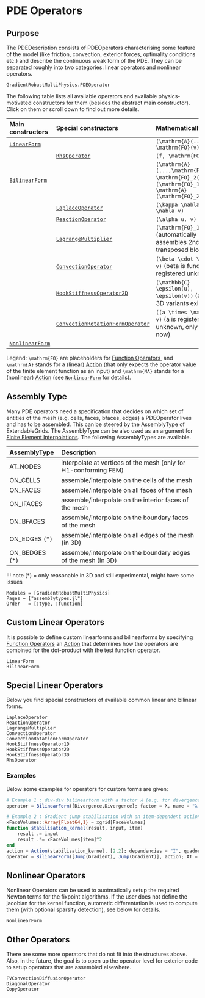 # PDE Operators

## Purpose

The PDEDescription consists of PDEOperators characterising some feature of the model (like friction, convection, exterior forces, optimality conditions etc.) and describe the continuous weak form of the PDE.
They can be separated roughly into two categories: linear operators and nonlinear operators.


```@docs
GradientRobustMultiPhysics.PDEOperator
```

The following table lists all available operators and available physics-motivated constructors for them (besides the abstract main constructor).
Click on them or scroll down to find out more details.

| Main constructors                   | Special constructors                     | Mathematically                                                                                                   |
| :---------------------------------- | :--------------------------------------- | :--------------------------------------------------------------------------------------------------------------- |
| [`LinearForm`](@ref)                |                                          | ``(\mathrm{A}(...), \mathrm{FO}(v))``                                                                            |
|                                     | [`RhsOperator`](@ref)                    | ``(f, \mathrm{FO}(v))``                                                                                          |
| [`BilinearForm`](@ref)              |                                          | ``(\mathrm{A}(...,\mathrm{FO}_1(u)), \mathrm{FO}_2(v))`` or ``(\mathrm{FO}_1(u), \mathrm{A}(\mathrm{FO}_2(v)))`` |
|                                     | [`LaplaceOperator`](@ref)                | ``(\kappa \nabla u, \nabla v)``                                                                                  |
|                                     | [`ReactionOperator`](@ref)               | ``(\alpha u, v)``                                                                                                |
|                                     | [`LagrangeMultiplier`](@ref)             | ``(\mathrm{FO}_1(u), v)`` (automatically assembles 2nd transposed block)                                         |
|                                     | [`ConvectionOperator`](@ref)             | ``(\beta \cdot \nabla u, v)`` (beta is function or registered unknown)                                           |
|                                     | [`HookStiffnessOperator2D`](@ref)        | ``(\mathbb{C} \epsilon(u), \epsilon(v))`` (also 1D or 3D variants exist)                                         |
|                                     | [`ConvectionRotationFormOperator`](@ref) | ``((a \times \nabla) u, v)`` (a is registered unknown, only 2D for now)                                          |
| [`NonlinearForm`](@ref)             |                                          |                                                                                                                  |

Legend: ``\mathrm{FO}``  are placeholders for [Function Operators](@ref), and ``\mathrm{A}`` stands for a (linear) [Action](@ref) (that only expects the operator value of the finite element function as an input) and ``\mathrm{NA}`` stands for a (nonlinear) [Action](@ref) (see [`NonlinearForm`](@ref) for details).


## Assembly Type

Many PDE operators need a specification that decides on which set of entities of the mesh (e.g. cells, faces, bfaces, edges) a PDEOperator lives and has to be assembled. This can be steered by the AssemblyType of ExtendableGrids.
The AssemblyType can be also used as an argument for [Finite Element Interpolations](@ref). The following AssemblyTypes are available. 

| AssemblyType     | Description                                                      |
| :--------------- | :--------------------------------------------------------------- |
| AT_NODES         | interpolate at vertices of the mesh (only for H1-conforming FEM) |
| ON_CELLS         | assemble/interpolate on the cells of the mesh                  |
| ON_FACES         | assemble/interpolate on all faces of the mesh                  |
| ON_IFACES        | assemble/interpolate on the interior faces of the mesh         |
| ON_BFACES        | assemble/interpolate on the boundary faces of the mesh         |
| ON_EDGES (*)     | assemble/interpolate on all edges of the mesh (in 3D)          |
| ON_BEDGES (*)    | assemble/interpolate on the boundary edges of the mesh (in 3D) |

!!! note
    (*) = only reasonable in 3D and still experimental, might have some issues


```@autodocs
Modules = [GradientRobustMultiPhysics]
Pages = ["assemblytypes.jl"]
Order   = [:type, :function]
```

## Custom Linear Operators

It is possible to define custom linearforms and bilinearforms by specifying [Function Operators](@ref) an [Action](@ref)
that determines how the operators are combined for the dot-product with the test function operator.

```@docs
LinearForm
BilinearForm
```

## Special Linear Operators

Below you find special constructors of available common linear and bilinear forms.

```@docs
LaplaceOperator
ReactionOperator
LagrangeMultiplier
ConvectionOperator
ConvectionRotationFormOperator
HookStiffnessOperator1D
HookStiffnessOperator2D
HookStiffnessOperator3D
RhsOperator
```


### Examples

Below some examples for operators for custom forms are given:

```julia
# Example 1 : div-div bilinearform with a factor λ (e.g. for divergence-penalisation)
operator = BilinearForm([Divergence,Divergence]; factor = λ, name = "λ (div(u),div(v))")

# Example 2 : Gradient jump stabilisation with an item-dependent action and a factor s (e.g. for convection stabilisation)
xFaceVolumes::Array{Float64,1} = xgrid[FaceVolumes]
function stabilisation_kernel(result, input, item)
    result .= input 
    result .*= xFaceVolumes[item]^2
end
action = Action(stabilisation_kernel, [2,2]; dependencies = "I", quadorder = 0 )
operator = BilinearForm([Jump(Gradient), Jump(Gradient)], action; AT = ON_IFACES, factor = s, name = "s |F|^2 [∇(u)]⋅[∇(v)]")

```


## Nonlinear Operators

Nonlinear Operators can be used to auotmatically setup the required Newton terms for the fixpoint algorithms. If the user does not define the jacobian for the kernel function, automatic differentation is used to compute them (with optional sparsity detection), see below for details.

```@docs
NonlinearForm
```


## Other Operators

There are some more operators that do not fit into the structures above. Also, in the future, the goal is to open up the operator level for exterior code to setup operators that are assembled elsewhere.

```@docs
FVConvectionDiffusionOperator
DiagonalOperator
CopyOperator
```

